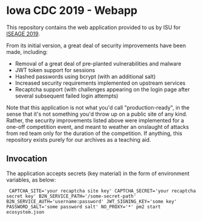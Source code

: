 # Iowa CDC 2019 - Webapp

This repository contains the web application provided to us by ISU for [ISEAGE 2019](https://www.iseage.org). 

From its initial version, a great deal of security improvements have been made, including:
- Removal of a great deal of pre-planted vulnerabilities and malware
- JWT token support for sessions
- Hashed passwords using bcrypt (with an additional salt)
- Increased security requirements implemented on upstream services
- Recaptcha support (with challenges appearing on the login page after several subsequent failed login attempts)

Note that this application is not what you'd call "production-ready", in the sense that it's not something you'd throw up on a public site of any kind. Rather, the security improvements listed above were implemented for a one-off competition event, and meant to weather an onslaught of attacks from red team only for the duration of the competition. If anything, this repository exists purely for our archives as a teaching aid.

## Invocation

The application accepts secrets (key material) in the form of environment variables, as below:

```
 CAPTCHA_SITE='your recaptcha site key' CAPTCHA_SECRET='your recaptcha secret key' B2N_SERVICE_PATH='/some-secret-path' B2N_SERVICE_AUTH='username:password' JWT_SIGNING_KEY='some key' PASSWORD_SALT='some password salt' NO_PROXY='*' pm2 start ecosystem.json
```
